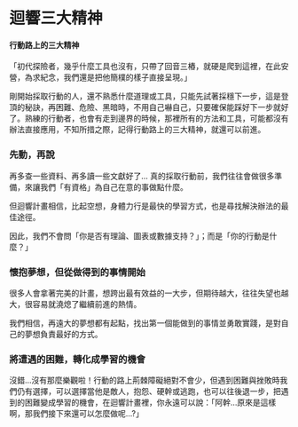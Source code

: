 # 迴響三大精神

#### 行動路上的三大精神

「初代探險者，幾乎什麼工具也沒有，只帶了回音三樁，就硬是爬到這裡，在此安營，為求紀念，我們還是把他簡樸的樣子直接呈現。」

剛開始採取行動的人，還不熟悉什麼道理或工具，只能先試著採穩下一步，這是登頂的秘訣，再困難、危險、黑暗時，不用自己嚇自己，只要確保能踩好下一步就好了。熟練的行動者，也會有走到邊界的時候，那裡所有的方法和工具，可能都沒有辦法直接應用，不知所措之際，記得行動路上的三大精神，就還可以前進。

### 先動，再說

再多查一些資料、再多讀一些文獻好了... 真的採取行動前，我們往往會做很多準備，來讓我們「有資格」為自己在意的事做點什麼。

但迴響計畫相信，比起空想，身體力行是最快的學習方式，也是尋找解決辦法的最佳途徑。

因此，我們不會問「你是否有理論、圖表或數據支持？」；而是「你的行動是什麼？」

### 懷抱夢想，但從做得到的事情開始

很多人會拿著完美的計畫，想跨出最有效益的一大步，但期待越大，往往失望也越大，很容易就澆熄了繼續前進的熱情。

我們相信，再遠大的夢想都有起點，找出第一個能做到的事情並勇敢實踐，是對自己的夢想負責最好的方式。  


### 將遭遇的困難，轉化成學習的機會

沒錯...沒有那麼樂觀啦！行動的路上荊棘障礙絕對不會少，但遇到困難與挫敗時我們仍有選擇，可以選擇當他是敵人，抱怨、硬幹或逃跑，也可以往後退一步，把遇到的困難變成學習的機會，在迴響計畫裡，你永遠可以說：「阿幹...原來是這樣啊，那我們接下來還可以怎麼做呢...?」

